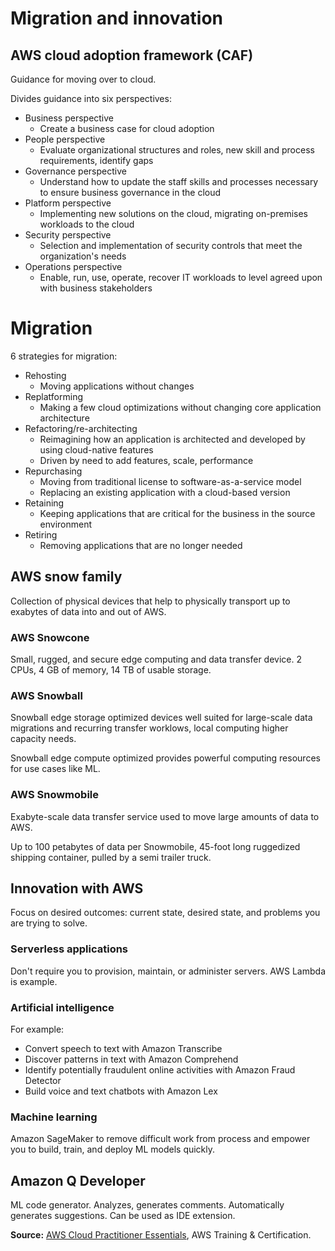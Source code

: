 # Migration and innovation

## AWS cloud adoption framework (CAF)

Guidance for moving over to cloud.

Divides guidance into six perspectives:

* Business perspective
    * Create a business case for cloud adoption
* People perspective
    * Evaluate organizational structures and roles, new skill and process requirements, identify gaps
* Governance perspective
    * Understand how to update the staff skills and processes necessary to ensure business governance in the cloud
* Platform perspective
    * Implementing new solutions on the cloud, migrating on-premises workloads to the cloud
* Security perspective
    * Selection and implementation of security controls that meet the organization's needs
* Operations perspective
    * Enable, run, use, operate, recover IT workloads to level agreed upon with business stakeholders

# Migration

6 strategies for migration:

* Rehosting
    * Moving applications without changes
* Replatforming
    * Making a few cloud optimizations without changing core application architecture
* Refactoring/re-architecting
    * Reimagining how an application is architected and developed by using cloud-native features
    * Driven by need to add features, scale, performance
* Repurchasing
    * Moving from traditional license to software-as-a-service model
    * Replacing an existing application with a cloud-based version
* Retaining
    * Keeping applications that are critical for the business in the source environment
* Retiring
    * Removing applications that are no longer needed

## AWS snow family

Collection of physical devices that help to physically transport up to exabytes of data into and out of AWS.

### AWS Snowcone

Small, rugged, and secure edge computing and data transfer device. 2 CPUs, 4 GB of memory, 14 TB of usable storage.

### AWS Snowball

Snowball edge storage optimized devices well suited for large-scale data migrations and recurring transfer worklows, local computing higher capacity needs.

Snowball edge compute optimized provides powerful computing resources for use cases like ML.

### AWS Snowmobile

Exabyte-scale data transfer service used to move large amounts of data to AWS.

Up to 100 petabytes of data per Snowmobile, 45-foot long ruggedized shipping container, pulled by a semi trailer truck.

## Innovation with AWS

Focus on desired outcomes: current state, desired state, and problems you are trying to solve.

### Serverless applications

Don't require you to provision, maintain, or administer servers. AWS Lambda is example.

### Artificial intelligence

For example:

* Convert speech to text with Amazon Transcribe
* Discover patterns in text with Amazon Comprehend
* Identify potentially fraudulent online activities with Amazon Fraud Detector
* Build voice and text chatbots with Amazon Lex

### Machine learning

Amazon SageMaker to remove difficult work from process and empower you to build, train, and deploy ML models quickly.

## Amazon Q Developer

ML code generator. Analyzes, generates comments. Automatically generates suggestions. Can be used as IDE extension.

**Source:** [AWS Cloud Practitioner Essentials](https://www.aws.training/Details/eLearning?id=60697), AWS Training & Certification.